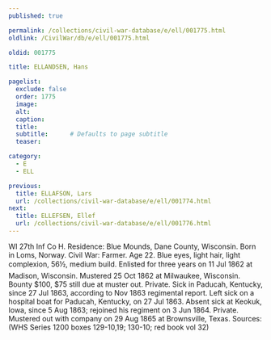 ```yaml
---
published: true

permalink: /collections/civil-war-database/e/ell/001775.html
oldlink: /CivilWar/db/e/ell/001775.html

oldid: 001775

title: ELLANDSEN, Hans

pagelist:
  exclude: false
  order: 1775
  image: 
  alt:
  caption:
  title:
  subtitle:      # Defaults to page subtitle
  teaser:

category: 
  - E 
  - ELL

previous:
  title: ELLAFSON, Lars
  url: /collections/civil-war-database/e/ell/001774.html  
next:
  title: ELLEFSEN, Ellef
  url: /collections/civil-war-database/e/ell/001776.html   
---
```

WI 27th Inf Co H. Residence: Blue Mounds, Dane County, Wisconsin. Born in Loms, Norway. Civil War: Farmer. Age 22. Blue eyes, light hair, light complexion, 5&#146;6&frac12;&#148;, medium build. Enlisted for three years on 11 Jul 1862 at Madison, Wisconsin. Mustered 25 Oct 1862 at Milwaukee, Wisconsin. Bounty $100, $75 still due at muster out. Private. Sick in Paducah, Kentucky, since 27 Jul 1863, according to Nov 1863 regimental report. Left sick on a hospital boat for Paducah, Kentucky, on 27 Jul 1863. Absent sick at Keokuk, Iowa, since 5 Aug 1863; rejoined his regiment on 3 Jun 1864. Private. Mustered out with company on 29 Aug 1865 at Brownsville, Texas. Sources: (WHS Series 1200 boxes 129-10,19; 130-10; red book vol 32)